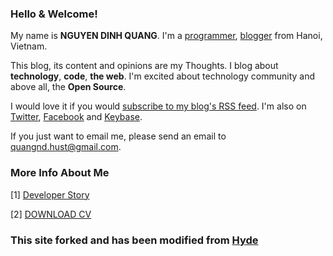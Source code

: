### Hello & Welcome!

My name is **NGUYEN DINH QUANG**. I'm a [programmer](https://github.com/qndev), [blogger](#) from Hanoi, Vietnam.

This blog, its content and opinions are my Thoughts. I blog about **technology**, **code**, **the web**. I'm excited about technology community and above all, the **Open Source**.

I would love it if you would [subscribe to my blog's RSS feed](https://qndev.github.io/feed.xml). I'm also on [Twitter](https://twitter.com/AmaryllisApril), [Facebook](https://www.facebook.com/quangnd.hust) and [Keybase](https://keybase.io/amaryllis).

If you just want to email me, please send an email to [quangnd.hust@gmail.com](mailto:quangnd.hust@gmail.com).

### More Info About Me

[1] [Developer Story](https://stackoverflow.com/story/qndev)

[2] [DOWNLOAD CV](https://amaryllis.keybase.pub/NGUYEN_DINH_QUANG.pdf)

### This site forked and has been modified from [Hyde](https://github.com/poole/hyde)
